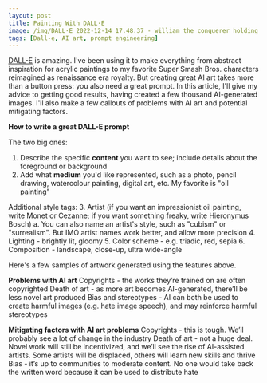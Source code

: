 ```yaml
---
layout: post
title: Painting With DALL·E
image: /img/DALL·E 2022-12-14 17.48.37 - william the conquerer holding a boquet of flowers impressionism.png
tags: [Dall-e, AI art, prompt engineering]
---
```


[DALL-E](https://openai.com/dall-e-2/) is amazing. I've been using it to make everything from abstract inspiration for acrylic paintings to my favorite Super Smash Bros. characters reimagined as renaissance era royalty. But creating great AI art takes more than a button press: you also need a great prompt. In this article, I'll give my advice to getting good results, having created a few thousand AI-generated images. I'll also make a few callouts of problems with AI art and potential mitigating factors.

**How to write a great DALL-E prompt**

The two big ones:
1. Describe the specific **content** you want to see; include details about the foreground or background
2. Add what **medium** you'd like represented, such as a photo, pencil drawing, watercolour painting, digital art, etc. My favorite is "oil painting"

Additional style tags:
3. Artist (if you want an impressionist oil painting, write Monet or Cezanne; if you want something freaky, write Hieronymus Bosch)
    a. You can also name an artist's style, such as "cubism" or "surrealism". But IMO artist names work better, and allow more precision
4. Lighting - brightly lit, gloomy
5. Color scheme - e.g. triadic, red, sepia
6. Composition - landscape, close-up, ultra wide-angle

Here's a few samples of artwork generated using the features above.

**Problems with AI art**
Copyrights - the works they’re trained on are often copyrighted
Death of art - as more art becomes AI-generated, there’ll be less novel art produced
Bias and stereotypes - AI can both be used to create harmful images (e.g. hate image speech), and may reinforce harmful stereotypes

**Mitigating factors with AI art problems**
Copyrights - this is tough. We’ll probably see a lot of change in the industry
Death of art - not a huge deal. Novel work will still be incentivized, and we’ll see the rise of AI-assisted artists. Some artists will be displaced, others will learn new skills and thrive
Bias - it’s up to communities to moderate content. No one would take back the written word because it can be used to distribute hate
